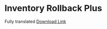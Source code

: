 # Inventory Rollback Plus
Fully translated
[Download Link](https://www.spigotmc.org/resources/inventory-rollback-plus-1-8-1-20-x.85811/)

